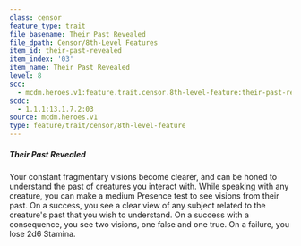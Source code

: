 ```yaml
---
class: censor
feature_type: trait
file_basename: Their Past Revealed
file_dpath: Censor/8th-Level Features
item_id: their-past-revealed
item_index: '03'
item_name: Their Past Revealed
level: 8
scc:
  - mcdm.heroes.v1:feature.trait.censor.8th-level-feature:their-past-revealed
scdc:
  - 1.1.1:13.1.7.2:03
source: mcdm.heroes.v1
type: feature/trait/censor/8th-level-feature
---
```


##### Their Past Revealed

Your constant fragmentary visions become clearer, and can be honed to understand the past of creatures you interact with. While speaking with any creature, you can make a medium Presence test to see visions from their past. On a success, you see a clear view of any subject related to the creature's past that you wish to understand. On a success with a consequence, you see two visions, one false and one true. On a failure, you lose 2d6 Stamina.
